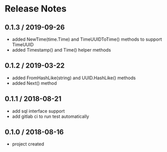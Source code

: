 # Release Notes
## 0.1.3 / 2019-09-26
- added NewTime(time.Time) and TimeUUIDToTime() methods to support TimeUUID
- added Timestamp() and Time() helper methods

## 0.1.2 / 2019-03-22
- added FromHashLike(string) and UUID.HashLike() methods
- added Next() method

## 0.1.1 / 2018-08-21
- add sql interface support
- add gitlab ci to run test automatically

## 0.1.0 / 2018-08-16
- project created
